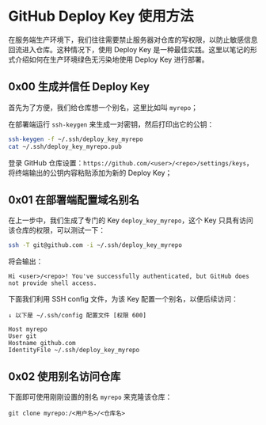# GitHub Deploy Key 使用方法

在服务端生产环境下，我们往往需要禁止服务器对仓库的写权限，以防止敏感信息回流进入仓库。这种情况下，使用 Deploy Key 是一种最佳实践。这里以笔记的形式介绍如何在生产环境绿色无污染地使用 Deploy Key 进行部署。

## 0x00 生成并信任 Deploy Key

首先为了方便，我们给仓库想一个别名，这里比如叫 `myrepo`；

在部署端运行 `ssh-keygen` 来生成一对密钥，然后打印出它的公钥：

```bash
ssh-keygen -f ~/.ssh/deploy_key_myrepo
cat ~/.ssh/deploy_key_myrepo.pub
```

登录 GitHub 仓库设置：`https://github.com/<user>/<repo>/settings/keys`，将终端输出的公钥内容粘贴添加为新的 Deploy Key；

## 0x01 在部署端配置域名别名

在上一步中，我们生成了专门的 Key `deploy_key_myrepo`，这个 Key 只具有访问该仓库的权限，可以测试一下：

```bash
ssh -T git@github.com -i ~/.ssh/deploy_key_myrepo
```

将会输出：

```
Hi <user>/<repo>! You've successfully authenticated, but GitHub does not provide shell access.
```

下面我们利用 SSH config 文件，为该 Key 配置一个别名，以便后续访问：

```
↓ 以下是 ~/.ssh/config 配置文件 [权限 600]

Host myrepo
User git
Hostname github.com
IdentityFile ~/.ssh/deploy_key_myrepo
```

## 0x02 使用别名访问仓库

下面即可使用刚刚设置的别名 `myrepo` 来克隆该仓库：

```
git clone myrepo:/<用户名>/<仓库名>
```


